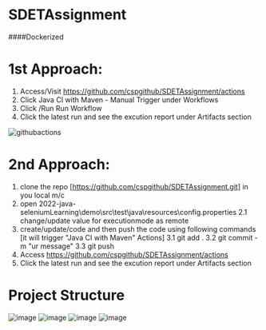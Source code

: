 # SDETAssignment
####Dockerized 
# 1st Approach:
1. Access/Visit https://github.com/cspgithub/SDETAssignment/actions
2. Click Java CI with Maven - Manual Trigger under Workflows
3. Click /Run Run Workflow
4. Click the latest run and see the excution report under Artifacts section

![githubactions](https://user-images.githubusercontent.com/28858542/166144072-32a471af-5754-481d-9d84-39c4da10f968.PNG)



# 2nd Approach:

1. clone the repo [https://github.com/cspgithub/SDETAssignment.git] in you local m/c
2. open 2022-java-seleniumLearning\demo\src\test\java\resources\config.properties
   2.1 change/update value for executionmode as remote
3. create/update/code and then push the code using following commands [it will trigger  "Java CI with Maven" Actions]
   3.1 git add .
   3.2 git commit -m "ur message"
   3.3 git push
4. Access https://github.com/cspgithub/SDETAssignment/actions
5. Click the latest run and see the excution report under Artifacts section

# Project Structure
![image](https://user-images.githubusercontent.com/28858542/166144189-79e3157e-0bb6-47c6-9f31-4e05a9f6878b.png)
![image](https://user-images.githubusercontent.com/28858542/166144208-1b51e160-8618-4dc2-9941-c2eb0f13d028.png)
![image](https://user-images.githubusercontent.com/28858542/166144222-8fb269c9-e531-4b44-ad42-21b5eac7ff0b.png)
![image](https://user-images.githubusercontent.com/28858542/166144240-13a45747-4c35-40fe-8d85-bb9de4b9200d.png)
